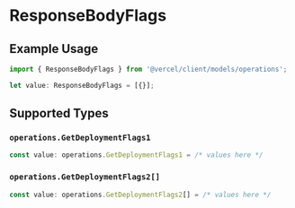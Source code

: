 # ResponseBodyFlags

## Example Usage

```typescript
import { ResponseBodyFlags } from '@vercel/client/models/operations';

let value: ResponseBodyFlags = [{}];
```

## Supported Types

### `operations.GetDeploymentFlags1`

```typescript
const value: operations.GetDeploymentFlags1 = /* values here */
```

### `operations.GetDeploymentFlags2[]`

```typescript
const value: operations.GetDeploymentFlags2[] = /* values here */
```
